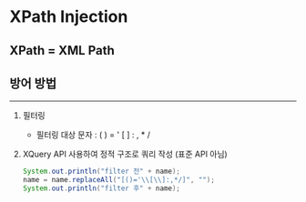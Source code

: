 # XPath Injection



## XPath = XML Path

## 방어 방법

---

1. 필터링
    
    - 필터링 대상 문자 : ( ) = ' [ ] : , * /
    
2. XQuery API 사용하여 정적 구조로 쿼리 작성 (표준 API 아님)

    ```java
    System.out.println("filter 전" + name);
    name = name.replaceAll("[()='\\[\\]:,*/]", "");
    System.out.println("filter 후" + name);
    ```
    
    
    
    